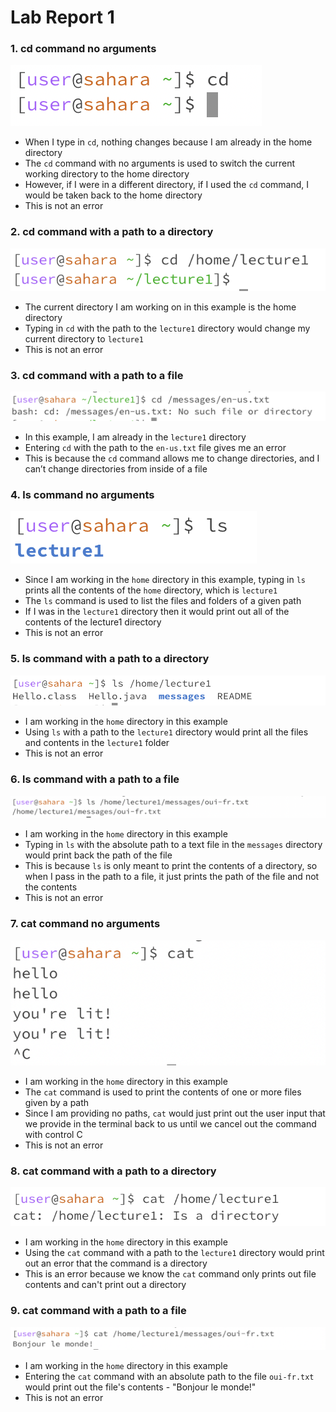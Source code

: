 # Lab Report 1 # 

### 1. cd command no arguments ###
![Image](cd.png)

* When I type in `cd`, nothing changes because I am already in the home directory
* The `cd` command with no arguments is used to switch the current working directory to the home directory 
* However, if I were in a different directory, if I used the `cd` command, I would be taken back to the home directory
* This is not an error


### 2. cd command with a path to a directory ###
![Image](cddirectory.png)

* The current directory I am working on in this example is the home directory 
* Typing in `cd` with the path to the `lecture1` directory would change my current directory to `lecture1`
* This is not an error


### 3. cd command with a path to a file ###
![Image](cdfi.png)

* In this example, I am already in the `lecture1` directory
* Entering `cd` with the path to the `en-us.txt` file gives me an error
* This is because the `cd` command allows me to change directories, and I can’t change directories from inside of a file 

### 4. ls command no arguments ###
![Image](ls.png)

* Since I am working in the `home` directory in this example, typing in `ls` prints all the contents of the `home` directory, which is `lecture1`
* The `ls` command is used to list the files and folders of a given path
* If I was in the `lecture1` directory then it would print out all of the contents of the lecture1 directory
* This is not an error

### 5. ls command with a path to a directory ###
![Image](lsdirectory.png)

* I am working in the `home` directory in this example
* Using `ls` with a path to the `lecture1` directory would print all the files and contents in the `lecture1` folder
* This is not an error
  
### 6. ls command with a path to a file ###
![Image](lsfile.png)

* I am working in the `home` directory in this example
* Typing in `ls` with the absolute path to a text file in the `messages` directory would print back the path of the file
* This is because `ls` is only meant to print the contents of a directory, so when I pass in the path to a file, it just prints the path of the file and not the contents
* This is not an error

### 7. cat command no arguments ###
![Image](cat.png)

* I am working in the `home` directory in this example
* The `cat` command is used to print the contents of one or more files given by a path
* Since I am providing no paths, `cat` would just print out the user input that we provide in the terminal back to us until we cancel out the command with control C
* This is not an error

### 8. cat command with a path to a directory ###
![Image](catdirectory.png)

* I am working in the `home` directory in this example
* Using the `cat` command with a path to the `lecture1` directory would print out an error that the command is a directory
* This is an error because we know the `cat` command only prints out file contents and can't print out a directory 

### 9. cat command with a path to a file ###
![Image](catfile.png)

* I am working in the `home` directory in this example
* Entering the `cat` command with an absolute path to the file `oui-fr.txt` would print out the file's contents - "Bonjour le monde!"
* This is not an error
